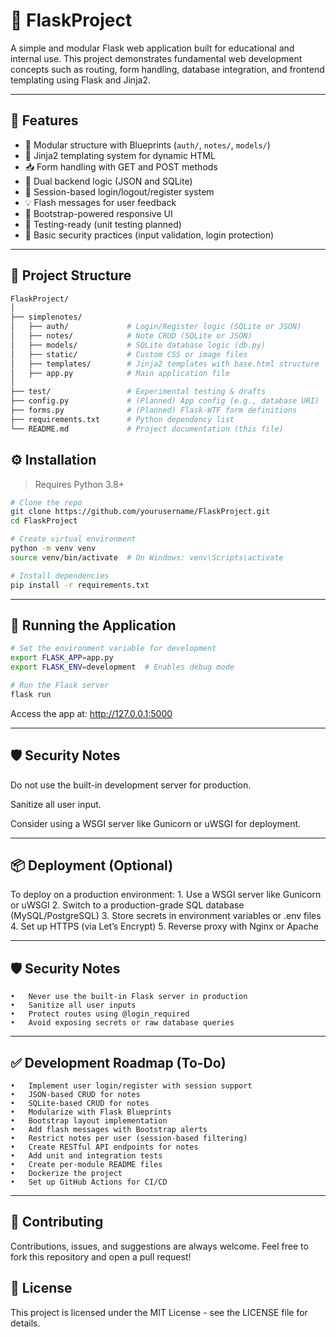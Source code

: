 # 🐍 FlaskProject

A simple and modular Flask web application built for educational and internal use. This project demonstrates fundamental web development concepts such as routing, form handling, database integration, and frontend templating using Flask and Jinja2.

---

## 🚀 Features

- 🧩 Modular structure with Blueprints (`auth/`, `notes/`, `models/`)
- 📄 Jinja2 templating system for dynamic HTML
- 📥 Form handling with GET and POST methods
- 💾 Dual backend logic (JSON and SQLite)
- 🧰 Session-based login/logout/register system
- 💡 Flash messages for user feedback
- 🎨 Bootstrap-powered responsive UI
- 🧪 Testing-ready (unit testing planned)
- 🔐 Basic security practices (input validation, login protection)

---

## 📁 Project Structure

```bash
FlaskProject/
│
├── simplenotes/             
│   ├── auth/             # Login/Register logic (SQLite or JSON)
│   ├── notes/            # Note CRUD (SQLite or JSON)
│   ├── models/           # SQLite database logic (db.py)
│   ├── static/           # Custom CSS or image files
│   ├── templates/        # Jinja2 templates with base.html structure
│   ├── app.py            # Main application file
│
├── test/                 # Experimental testing & drafts
├── config.py             # (Planned) App config (e.g., database URI)
├── forms.py              # (Planned) Flask-WTF form definitions
├── requirements.txt      # Python dependency list
└── README.md             # Project documentation (this file)
```

## ⚙️ Installation

> Requires Python 3.8+

```bash
# Clone the repo
git clone https://github.com/yourusername/FlaskProject.git
cd FlaskProject

# Create virtual environment
python -m venv venv
source venv/bin/activate  # On Windows: venv\Scripts\activate

# Install dependencies
pip install -r requirements.txt
```

---

## 🧪 Running the Application

```bash
# Set the environment variable for development
export FLASK_APP=app.py
export FLASK_ENV=development  # Enables debug mode

# Run the Flask server
flask run
```

Access the app at: http://127.0.0.1:5000

---

## 🛡️ Security Notes

Do not use the built-in development server for production.

Sanitize all user input.

Consider using a WSGI server like Gunicorn or uWSGI for deployment.

---

## 📦 Deployment (Optional)

To deploy on a production environment:
	1. Use a WSGI server like Gunicorn or uWSGI
	2.	Switch to a production-grade SQL database (MySQL/PostgreSQL)
	3.	Store secrets in environment variables or .env files
	4.	Set up HTTPS (via Let’s Encrypt)
	5.	Reverse proxy with Nginx or Apache

---

## 🛡️ Security Notes
	•	Never use the built-in Flask server in production
	•	Sanitize all user inputs
	•	Protect routes using @login_required
	•	Avoid exposing secrets or raw database queries

---

## ✅ Development Roadmap (To-Do)
	•	Implement user login/register with session support
	•	JSON-based CRUD for notes
	•	SQLite-based CRUD for notes
	•	Modularize with Flask Blueprints
	•	Bootstrap layout implementation
	•	Add flash messages with Bootstrap alerts
	•	Restrict notes per user (session-based filtering)
	•	Create RESTful API endpoints for notes
	•	Add unit and integration tests
	•	Create per-module README files
	•	Dockerize the project
	•	Set up GitHub Actions for CI/CD

---

## 🤝 Contributing

Contributions, issues, and suggestions are always welcome.
Feel free to fork this repository and open a pull request!

## 📄 License

This project is licensed under the MIT License - see the LICENSE file for details.

